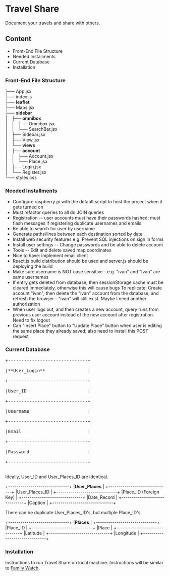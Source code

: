 # Travel Share

Document your travels and share with others.

## Content
* Front-End File Structure
* Needed Installments
* Current Database
* Installation

### Front-End File Structure
├── App.jsx<br/>
├── index.js<br/>
├── **leaflet**<br/>
├── Maps.jsx<br/>
├── **sidebar**<br/>
│   ├── **omnibox**<br/>
│   │   ├── Omnibox.jsx<br/>
│   │   └── SearchBar.jsx<br/>
│   ├── Sidebar.jsx<br/>
│   ├── View.jsx<br/>
│   └── **views**<br/>
│       ├── **account**<br/>
│       │   ├── Account.jsx<br/>
│       │   └── Place.jsx<br/>
│       ├── Login.jsx<br/>
│       └── Register.jsx<br/>
└── styles.css<br/>

### Needed Installments
* Configure raspberry pi with the default script to host the project
  when it gets turned on
* Must refactor queries to all do JOIN queries
* Registration -- user accounts must have their passwords hashed;
  must flash messages if registering duplicate usernames and emails
* Be able to search for user by username
* Generate paths/lines between each destination sorted by date
* Install web security features e.g. Prevent SQL injections on sign
  in forms
* Install user settings -- Change passwords and be able to delete
  account
* Tools -- Edit and delete saved map coordinates
* Nice to have: implement email client
* React.js build distribution should be used and server.js should be
  deploying the build
* Make sure username is NOT case sensitive - e.g. "ivan" and "Ivan"
  are same usernames
* If entry gets deleted from database, then sessionStorage cache
  must be cleared immediately, otherwise this will cause bugs
  To replicate: Create account "ivan", then delete the "ivan"
  account from the database, and refresh the browser - "ivan" will
  still exist. Maybe I need another authorization
* When user logs out, and then creates a new account, query runs
  from previous user account instead of the new account after
  registration. Need to fix logout
* Can "Insert Place" button to "Update Place" button when user is
  editing the same place they already saved; also need to install
  this POST request

### Current Database
<pre>
+------------------------------+<br/>
|**User_Login**                |<br/>
+------------------------------+<br/>
|User_ID                       |<br/>
+------------------------------+<br/>
|Username                      |<br/>
+------------------------------+<br/>
|Email                         |<br/>
+------------------------------+<br/>
|Password                      |<br/>
+------------------------------+<br/>
</pre>
Ideally, User_ID and User_Places_ID are identical.

+------------------------------+
|**User_Places**               |
+------------------------------+
|User_Places_ID                |
+------------------------------+
|Place_ID (Foreign Key)        |
+------------------------------+
|Date_Record                   |
+------------------------------+
|Caption                       |
+------------------------------+

There can be duplicate User_Places_ID's, but multiple Place_ID's.

+------------------------------+
|**Places**                    |
+------------------------------+
|Place_ID                      |
+------------------------------+
|Place                         |
+------------------------------+
|Latitude                      |
+------------------------------+
|Longitude                     |
+------------------------------+

### Installation
Instructions to run Travel Share on local machine. Instructions will be similar to [Family Watch](https://github.com/ivanmanan/Family-Watch/blob/master/README.md).
